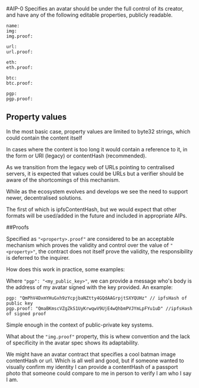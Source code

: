 #AIP-0
Specifies an avatar should be under the full control of its creator, and have any of the following editable properties, publicly readable.

    name:
    img:
    img.proof:

    url:
    url.proof:

    eth:
    eth.proof:

    btc:
    btc.proof:

    pgp:
    pgp.proof:

## Property values

In the most basic case, property values are limited to byte32 strings, which could contain the content itself 

In cases where the content is too long it would contain a reference to it, in the form or URI (legacy) or contentHash (recommended).

As we transition from the legacy web of URLs pointing to centralised servers, it is expected that values could be URLs but a verifier should be aware of the shortcomings of this mechanism.

While as the ecosystem evolves and develops we see the need to support newer, decentralised solutions.

The first of which is ipfsContentHash, but we would expect that other formats will be used/added in the future and included in appropriate AIPs.

##Proofs

Specified as `"<property>.proof"` are considered to be an acceptable mechanism which proves the validity and control over the value of `"<property>"`, the contract does not itself prove the validity, the responsibility is deferred to the inquirer.

How does this work in practice, some examples:

Where `"pgp": "<my_public_key>"`, we can provide a message who's body is the address of my avatar signed with the key provided. An example:

    pgp: "QmPhV4DxmYHuGxh9zYcpjbaNZtty4GQdAAGrpjtSXYQUHz" // ipfsHash of public key
    pgp.proof: "QmaBKmscVZgZkS1UyKrwqwV9UjE4wQhbmPVJYmLpFYu1uD" //ipfsHash of signed proof

Simple enough in the context of public-private key systems.

What about the `"img.proof"` property, this is whew convention and the lack of specificity in the avatar spec shows its adaptability.

We might have an avatar contract that specifies a cool batman image contentHash or url. Which is all well and good, but if someone wanted to visually confirm my identity I can provide a contentHash of a passport photo that someone could compare to me in person to verify I am who I say I am.

